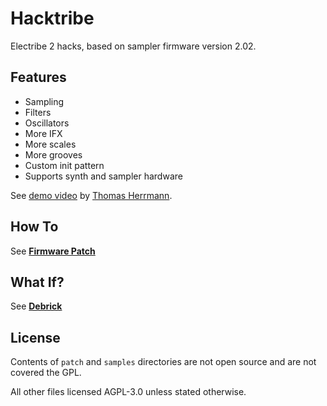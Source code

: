 # Hacktribe
Electribe 2 hacks, based on sampler firmware version 2.02.

## Features
- Sampling
- Filters
- Oscillators
- More IFX
- More scales
- More grooves
- Custom init pattern
- Supports synth and sampler hardware

See [demo video](https://www.youtube.com/watch?v=n0wXUqgfa9Q) by [Thomas Herrmann](https://github.com/BKLronin).

## How To
See **[Firmware Patch](../../wiki/firmware-patch)**

## What If?
See **[Debrick](../../wiki/debrick)**

## License
Contents of `patch` and `samples` directories are not open source and are not covered the GPL.

All other files licensed AGPL-3.0 unless stated otherwise.
